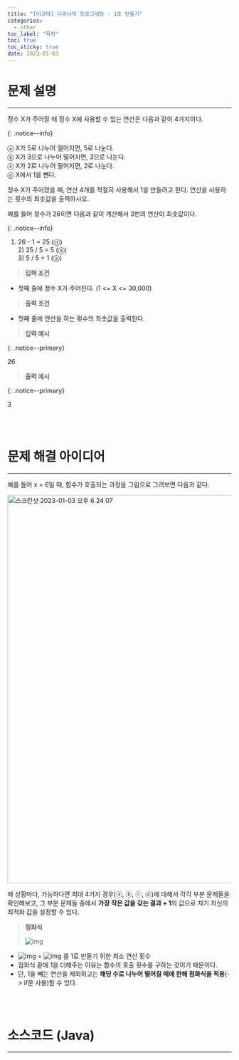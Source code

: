 ```yaml
---
title: "[이코테] 다이나믹 프로그래밍 - 1로 만들기"
categories:
  - other
toc_label: "목차"
toc: true
toc_sticky: true
date: 2023-01-03
---
```


# 문제 설명

---

정수 X가 주어질 때 정수 X에 사용할 수 있는 연산은 다음과 같이 4가지이다.

{: .notice--info}   

ⓐ X가 5로 나누어 떨어지면, 5로 나눈다.<br>ⓑ X가 3으로 나누어 떨어지면, 3으로 나눈다.<br>ⓒ X가 2로 나누어 떨어지면, 2로 나눈다.<br>ⓓ X에서 1을 뺀다.

정수 X가 주어졌을 때, 연산 4개를 적절히 사용해서 1을 만들려고 한다. 연산을 사용하는 횟수의 최솟값을 출력하시오.

예를 들어 정수가 26이면 다음과 같이 계산해서 3번의 연산이 최솟값이다.

{: .notice--info}

1) 26 - 1 = 25 (ⓓ)<br>2) 25 / 5 = 5 (ⓐ) <br>3) 5 / 5 = 1 (ⓐ)

> **입력 조건**

- 첫째 줄에 정수 X가 주어진다. (1 <= X <= 30,000)

> **출력 조건**

- 첫째 줄에 연산을 하는 횟수의 최솟값을 출력한다.

> **입력 예시**

{: .notice--primary}

26

> **출력 예시**

{: .notice--primary}

3

<br>

<br>

# 문제 해결 아이디어

---

예를 들어 x = 6일 때, 함수가 호출되는 과정을 그림으로 그려보면 다음과 같다.

<img width="872" alt="스크린샷 2023-01-03 오후 6 24 07" src="https://user-images.githubusercontent.com/93996283/210329990-97b3ae56-7c98-4631-94c9-95c55bf78b4e.png">

매 상황마다, 가능하다면 최대 4가지 경우(ⓐ, ⓑ, ⓒ, ⓓ)에 대해서 각각 부분 문제들을 확인해보고, 그 부분 문제들 중에서 **가장 작은 값을 갖는 결과 + 1**의 값으로 자기 자신의 최적화 값을 설정할 수 있다. 



>  **점화식**
>
> ![img](https://latex.codecogs.com/svg.image?a_{i}%20=%20min\left%20(%20a_{i-1},%20a_{i/2},%20a_{i/3},%20a_{i/5}%20%20\right%20)%20+%20\textit{1})

- ![img](https://latex.codecogs.com/svg.image?a_{i}) = ![img](https://latex.codecogs.com/svg.image?i) 를 1로 만들기 위한 최소 연산 횟수
- 점화식 끝에 1을 더해주는 이유는 함수의 호출 횟수를 구하는 것이기 때문이다.
- 단, 1을 빼는 연산을 제외하고는 **해당 수로 나누어 떨어질 때에 한해 점화식을 적용**(-> if문 사용)할 수 있다.

<br>

<br>

# 소스코드 (Java)

---

<script src="https://gist.github.com/1eejisoo/a9ff67c29d293aa1de7e8c5a1c94c3c1.js"></script>